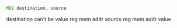 ```asm
MOV destination, source
```
destination can't be value
	reg
	mem addr
source
	reg
	mem addr
	value